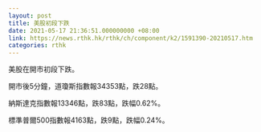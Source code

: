 ```yaml
---
layout: post
title: 美股初段下跌
date: 2021-05-17 21:36:51.000000000 +08:00
link: https://news.rthk.hk/rthk/ch/component/k2/1591390-20210517.htm
categories: rthk
---
```


美股在開市初段下跌。

開市後5分鐘，道瓊斯指數報34353點，跌28點。

納斯達克指數報13346點，跌83點，跌幅0.62%。

標準普爾500指數報4163點，跌9點，跌幅0.24%。

